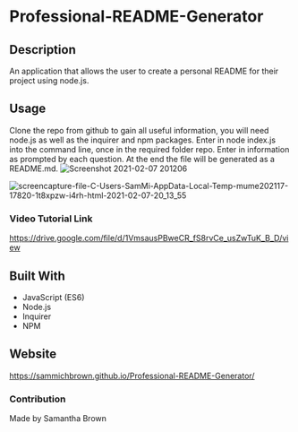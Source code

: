 # Professional-README-Generator

## Description
 An application that allows the user to create a personal README for their project using node.js.

## Usage
Clone the repo from github to gain all useful information, you will need node.js as well as the inquirer and npm packages.
Enter in node index.js into the command line, once in the required folder repo.
Enter in information as prompted by each question.
At the end the file will be generated as a README.md.
![Screenshot 2021-02-07 201206](https://user-images.githubusercontent.com/71106177/107165489-19d4b480-6981-11eb-8d91-4b9084b631f8.png)

![screencapture-file-C-Users-SamMi-AppData-Local-Temp-mume202117-17820-1t8xpzw-i4rh-html-2021-02-07-20_13_55](https://user-images.githubusercontent.com/71106177/107165556-42f54500-6981-11eb-92aa-ba786b67651d.png)

### Video Tutorial Link
https://drive.google.com/file/d/1VmsausPBweCR_fS8rvCe_usZwTuK_B_D/view

## Built With

- JavaScript (ES6)
- Node.js
- Inquirer
- NPM

## Website
https://sammichbrown.github.io/Professional-README-Generator/

### Contribution
Made by Samantha Brown
